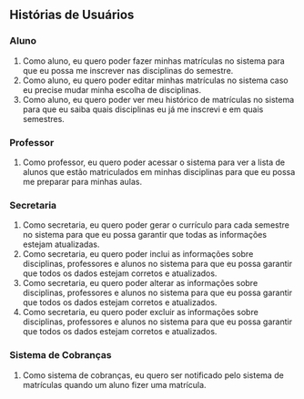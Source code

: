## Histórias de Usuários

### Aluno
1. Como aluno, eu quero poder fazer minhas matrículas no sistema para que eu possa me inscrever nas disciplinas do semestre.
2. Como aluno, eu quero poder editar minhas matrículas no sistema caso eu precise mudar minha escolha de disciplinas.
3. Como aluno, eu quero poder ver meu histórico de matrículas no sistema para que eu saiba quais disciplinas eu já me inscrevi e em quais semestres.

### Professor
1. Como professor, eu quero poder acessar o sistema para ver a lista de alunos que estão matriculados em minhas disciplinas para que eu possa me preparar para minhas aulas.

### Secretaria
1. Como secretaria, eu quero poder gerar o currículo para cada semestre no sistema para que eu possa garantir que todas as informações estejam atualizadas.
2. Como secretaria, eu quero poder inclui as informações sobre disciplinas, professores e alunos no sistema para que eu possa garantir que todos os dados estejam corretos e atualizados.
3. Como secretaria, eu quero poder alterar as informações sobre disciplinas, professores e alunos no sistema para que eu possa garantir que todos os dados estejam corretos e atualizados.
4. Como secretaria, eu quero poder excluir as informações sobre disciplinas, professores e alunos no sistema para que eu possa garantir que todos os dados estejam corretos e atualizados.

### Sistema de Cobranças
1. Como sistema de cobranças, eu quero ser notificado pelo sistema de matrículas quando um aluno fizer uma matrícula.
